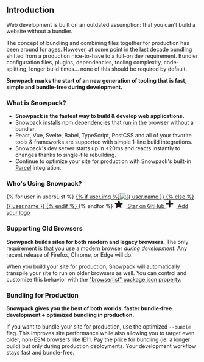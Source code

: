 ## Introduction


Web development is built on an outdated assumption: that you can't build a website without a bundler. 

The concept of bundling and combining files together for production has been around for ages. However, at some point in the last decade bundling shifted from a production nice-to-have to a full-on dev requirement. Bundler configuration files, plugins, dependencies, tooling complexity, code-splitting, longer build times... none of this should be required by default.

**Snowpack marks the start of an new generation of tooling that is fast, simple and bundle-free during development.**

### What is Snowpack?

- <strong>Snowpack is the fastest way to build & develop web applications.</strong> 
- Snowpack installs npm dependencies that run in the browser without a bundler.
- React, Vue, Svelte, Babel, TypeScript, PostCSS and all of your favorite tools & frameworks are supported with simple 1-line build integrations. 
- Snowpack's dev server starts up in &lt;20ms and reacts instantly to changes thanks to single-file rebuilding. 
- Continue to optimize your site for production with Snowpack's built-in [Parcel](https://parceljs.org/) integration.


### Who's Using Snowpack?

<div class="company-logos">
{% for user in usersList %}
  <a href="{{ user.url }}" target="_blank">
    {% if user.img %}<img class="company-logo" src="{{ user.img }}" alt="{{ user.name }}" />
    {% else %}<span>{{ user.name }}</span>
    {% endif %}
  </a>
{% endfor %}
<a href="https://github.com/pikapkg/snowpack" target="_blank" title="Star on GitHub!" class="add-star-button" >
  <svg style="height: 20px; margin-right: 8px;" aria-hidden="true" focusable="false" data-prefix="fas" data-icon="star" class="svg-inline--fa fa-star fa-w-18" role="img" xmlns="http://www.w3.org/2000/svg" viewBox="0 0 576 512"><path fill="currentColor" d="M259.3 17.8L194 150.2 47.9 171.5c-26.2 3.8-36.7 36.1-17.7 54.6l105.7 103-25 145.5c-4.5 26.3 23.2 46 46.4 33.7L288 439.6l130.7 68.7c23.2 12.2 50.9-7.4 46.4-33.7l-25-145.5 105.7-103c19-18.5 8.5-50.8-17.7-54.6L382 150.2 316.7 17.8c-11.7-23.6-45.6-23.9-57.4 0z"></path></svg>
  Star on GitHub
</a>
<a href="https://github.com/pikapkg/snowpack/edit/master/docs/00.md" target="_blank" title="Add Your Project/Company!" class="add-company-button" >
  <svg style="height: 22px; margin-right: 8px;" aria-hidden="true" focusable="false" data-prefix="fas" data-icon="plus" class="company-logo" role="img" xmlns="http://www.w3.org/2000/svg" viewBox="0 0 448 512"><path fill="currentColor" d="M416 208H272V64c0-17.67-14.33-32-32-32h-32c-17.67 0-32 14.33-32 32v144H32c-17.67 0-32 14.33-32 32v32c0 17.67 14.33 32 32 32h144v144c0 17.67 14.33 32 32 32h32c17.67 0 32-14.33 32-32V304h144c17.67 0 32-14.33 32-32v-32c0-17.67-14.33-32-32-32z"></path></svg>
  Add your logo
</a>
</div>



### Supporting Old Browsers

**Snowpack builds sites for both modern and legacy browsers.** The only requirement is that you use a [modern browser](http://caniuse.com/#feat=es6-module) *during development*. Any recent release of Firefox, Chrome, or Edge will do. 

When you build your site for production, Snowpack will automatically transpile your site to run on older browsers as well. You can control and customize this behavior with the ["browserlist" package.json property.](https://css-tricks.com/browserlist-good-idea/)


### Bundling for Production

**Snowpack gives you the best of both worlds: faster bundle-free development + optimized bundling in production.**

If you want to bundle your site for production, use the optimized `--bundle` flag. This improves site performance while also allowing you to target even older, non-ESM browsers like IE11. Pay the price for bundling (ie: a longer build) but only during production deployments. Your development workflow stays fast and bundle-free.


